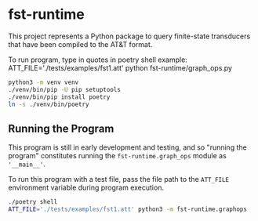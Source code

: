 # fst-runtime

This project represents a Python package to query finite-state transducers that have been compiled to the AT&T format.

To run program, type in quotes in poetry shell 
example: ATT_FILE='./tests/examples/fst1.att' python fst-runtime/graph_ops.py

```bash
python3 -m venv venv
./venv/bin/pip -U pip setuptools
./venv/bin/pip install poetry
ln -s ./venv/bin/poetry
```

## Running the Program

This program is still in early development and testing, and so "running the program" constitutes running the `fst-runtime.graph_ops` module as `'__main__'`.

To run this program with a test file, pass the file path to the `ATT_FILE` environment variable during program execution.

```bash
./poetry shell
ATT_FILE='./tests/examples/fst1.att' python3 -m fst-runtime.graphops
```

